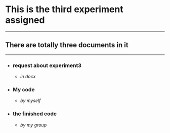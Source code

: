 # This is the third experiment assigned  
---
## There are totally three documents in it
---    
- ### request about experiment3
   - *in docx*
- ### My code  
  - *by myself*
- ### the finished code
  - *by my group*
